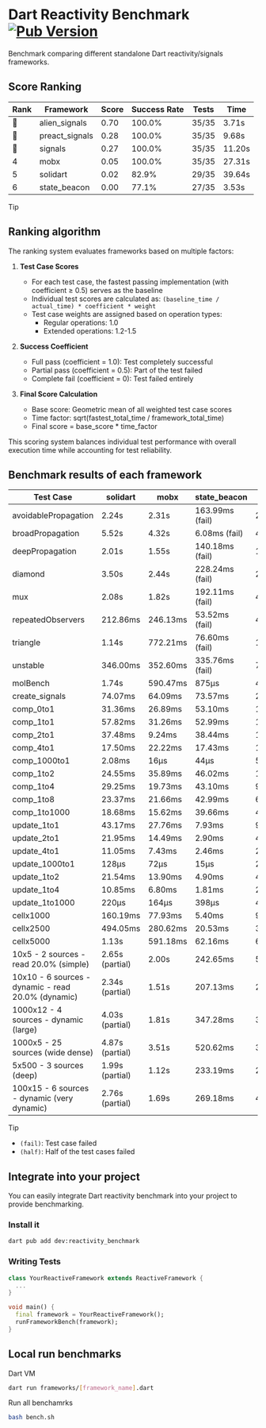 # Dart Reactivity Benchmark [![Pub Version](https://img.shields.io/pub/v/reactivity_benchmark)](https://pub.dev/packages/reactivity_benchmark)

Benchmark comparing different standalone Dart reactivity/signals frameworks.

## Score Ranking

<!-- ranking start -->
| Rank | Framework | Score | Success Rate | Tests | Time |
|------|-----------|-------|--------------|-------|------|
| 🥇 | alien_signals | 0.70 | 100.0% | 35/35 | 3.71s |
| 🥈 | preact_signals | 0.28 | 100.0% | 35/35 | 9.68s |
| 🥉 | signals | 0.27 | 100.0% | 35/35 | 11.20s |
| 4 | mobx | 0.05 | 100.0% | 35/35 | 27.31s |
| 5 | solidart | 0.02 | 82.9% | 29/35 | 39.64s |
| 6 | state_beacon | 0.00 | 77.1% | 27/35 | 3.53s |

<!-- ranking end -->

> [!TIP]
> ## Ranking algorithm
>
> The ranking system evaluates frameworks based on multiple factors:
>
> 1. **Test Case Scores**
>    - For each test case, the fastest passing implementation (with coefficient ≥ 0.5) serves as the baseline
>    - Individual test scores are calculated as: `(baseline_time / actual_time) * coefficient * weight`
>    - Test case weights are assigned based on operation types:
>      - Regular operations: 1.0
>      - Extended operations: 1.2-1.5
>
> 2. **Success Coefficient**
>    - Full pass (coefficient = 1.0): Test completely successful
>    - Partial pass (coefficient = 0.5): Part of the test failed
>    - Complete fail (coefficient = 0): Test failed entirely
>
> 3. **Final Score Calculation**
>    - Base score: Geometric mean of all weighted test case scores
>    - Time factor: sqrt(fastest_total_time / framework_total_time)
>    - Final score = base_score * time_factor
>
> This scoring system balances individual test performance with overall execution time while accounting for test reliability.

## Benchmark results of each framework

<!-- test-case start -->
| Test Case | solidart | mobx | state_beacon | signals | alien_signals | preact_signals |
|---|---|---|---|---|---|---|
| avoidablePropagation | 2.24s | 2.31s | 163.99ms (fail) | 210.13ms | 186.78ms | 210.65ms |
| broadPropagation | 5.52s | 4.32s | 6.08ms (fail) | 462.27ms | 348.14ms | 453.07ms |
| deepPropagation | 2.01s | 1.55s | 140.18ms (fail) | 170.80ms | 125.05ms | 169.16ms |
| diamond | 3.50s | 2.44s | 228.24ms (fail) | 287.65ms | 240.02ms | 275.53ms |
| mux | 2.08s | 1.82s | 192.11ms (fail) | 413.46ms | 379.80ms | 383.23ms |
| repeatedObservers | 212.86ms | 246.13ms | 53.52ms (fail) | 45.04ms | 43.69ms | 40.98ms |
| triangle | 1.14s | 772.21ms | 76.60ms (fail) | 102.65ms | 85.94ms | 96.97ms |
| unstable | 346.00ms | 352.60ms | 335.76ms (fail) | 78.76ms | 60.27ms | 72.92ms |
| molBench | 1.74s | 590.47ms | 875μs | 486.60ms | 486.12ms | 483.08ms |
| create_signals | 74.07ms | 64.09ms | 73.57ms | 29.82ms | 20.35ms | 5.03ms |
| comp_0to1 | 31.36ms | 26.89ms | 53.10ms | 14.87ms | 5.08ms | 17.36ms |
| comp_1to1 | 57.82ms | 31.26ms | 52.99ms | 19.52ms | 8.95ms | 14.19ms |
| comp_2to1 | 37.48ms | 9.24ms | 38.44ms | 17.19ms | 11.63ms | 19.43ms |
| comp_4to1 | 17.50ms | 22.22ms | 17.43ms | 1.89ms | 17.72ms | 10.81ms |
| comp_1000to1 | 2.08ms | 16μs | 44μs | 5μs | 4μs | 4μs |
| comp_1to2 | 24.55ms | 35.89ms | 46.02ms | 18.94ms | 20.35ms | 16.23ms |
| comp_1to4 | 29.25ms | 19.73ms | 43.10ms | 9.35ms | 12.38ms | 21.27ms |
| comp_1to8 | 23.37ms | 21.66ms | 42.99ms | 6.55ms | 8.16ms | 7.30ms |
| comp_1to1000 | 18.68ms | 15.62ms | 39.66ms | 4.85ms | 6.23ms | 5.99ms |
| update_1to1 | 43.17ms | 27.76ms | 7.93ms | 9.42ms | 4.36ms | 8.81ms |
| update_2to1 | 21.95ms | 14.49ms | 2.90ms | 4.73ms | 2.50ms | 4.41ms |
| update_4to1 | 11.05ms | 7.43ms | 2.46ms | 2.39ms | 1.14ms | 2.25ms |
| update_1000to1 | 128μs | 72μs | 15μs | 23μs | 11μs | 34μs |
| update_1to2 | 21.54ms | 13.90ms | 4.90ms | 4.73ms | 2.21ms | 4.57ms |
| update_1to4 | 10.85ms | 6.80ms | 1.81ms | 2.35ms | 1.15ms | 2.20ms |
| update_1to1000 | 220μs | 164μs | 398μs | 45μs | 48μs | 552μs |
| cellx1000 | 160.19ms | 77.93ms | 5.40ms | 9.66ms | 7.24ms | 9.78ms |
| cellx2500 | 494.05ms | 280.62ms | 20.53ms | 34.83ms | 19.24ms | 29.66ms |
| cellx5000 | 1.13s | 591.18ms | 62.16ms | 68.02ms | 42.27ms | 80.46ms |
| 10x5 - 2 sources - read 20.0% (simple) | 2.65s (partial) | 2.00s | 242.65ms | 512.67ms | 232.82ms | 426.08ms |
| 10x10 - 6 sources - dynamic - read 20.0% (dynamic) | 2.34s (partial) | 1.51s | 207.13ms | 279.39ms | 180.66ms | 278.55ms |
| 1000x12 - 4 sources - dynamic (large) | 4.03s (partial) | 1.81s | 347.28ms | 3.83s | 279.13ms | 3.36s |
| 1000x5 - 25 sources (wide dense) | 4.87s (partial) | 3.51s | 520.62ms | 3.36s | 406.64ms | 2.51s |
| 5x500 - 3 sources (deep) | 1.99s (partial) | 1.12s | 233.19ms | 229.63ms | 201.22ms | 223.88ms |
| 100x15 - 6 sources - dynamic (very dynamic) | 2.76s (partial) | 1.69s | 269.18ms | 474.69ms | 265.43ms | 448.31ms |

<!-- test-case end -->

> [!TIP]
> - `(fail)`: Test case failed
> - `(half)`: Half of the test cases failed

## Integrate into your project

You can easily integrate Dart reactivity benchmark into your project to provide benchmarking.

### Install it

```bash
dart pub add dev:reactivity_benchmark
```

### Writing Tests

```dart
class YourReactiveFramework extends ReactiveFramework {
  ...
}

void main() {
  final framework = YourReactiveFramework();
  runFrameworkBench(framework);
}
```

## Local run benchmarks

Dart VM
```bash
dart run frameworks/[framework_name].dart
```

Run all benchamrks
```bash
bash bench.sh
```

